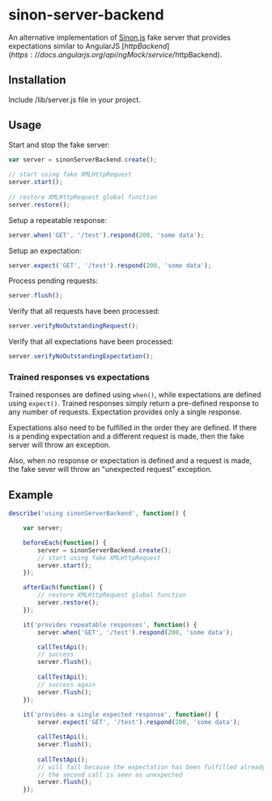 # sinon-server-backend

An alternative implementation of [Sinon.js](http://sinonjs.org/docs/#fakeServer) fake server that provides expectations similar to AngularJS [$httpBackend](https://docs.angularjs.org/api/ngMock/service/$httpBackend).

## Installation
Include /lib/server.js file in your project.

## Usage


Start and stop the fake server:

```js
var server = sinonServerBackend.create();
    
// start using fake XMLHttpRequest
server.start();
    
// restore XMLHttpRequest global function
server.restore();
```
Setup a repeatable response:
```js
server.when('GET', '/test').respond(200, 'some data');
```
Setup an expectation:
```js
server.expect('GET', '/test').respond(200, 'some data');
```
Process pending requests:
```js
server.flush();
```
Verify that all requests have been processed:
```js
server.verifyNoOutstandingRequest();
```
Verify that all expectations have been processed:
```js
server.verifyNoOutstandingExpectation();
```

### Trained responses vs expectations
Trained responses are defined using `when()`, while expectations are defined using `expect()`.  Trained responses simply return a pre-defined response to any number of requests.  Expectation provides only a single response.

Expectations also need to be fulfilled in the order they are defined.  If there is a pending expectation and a different request is made, then the fake server will throw an exception.

Also, when no response or expectation is defined and a request is made, the fake sever will throw an "unexpected request" exception.


## Example

```js
describe('using sinonServerBackend', function() {

    var server;

    beforeEach(function() {
        server = sinonServerBackend.create();
        // start using fake XMLHttpRequest
        server.start();
    });

    afterEach(function() {            
        // restore XMLHttpRequest global function
        server.restore();
    });

    it('provides repeatable responses', function() {
        server.when('GET', '/test').respond(200, 'some data');

        callTestApi();
        // success
        server.flush();
        
        callTestApi();
        // success again
        server.flush();
    });
   
    it('provides a single expected response', function() {
        server.expect('GET', '/test').respond(200, 'some data');

        callTestApi();
        server.flush();
        
        callTestApi();
        // will fail because the expectation has been fulfilled already, and 
        // the second call is seen as unexpected
        server.flush();
    });
```